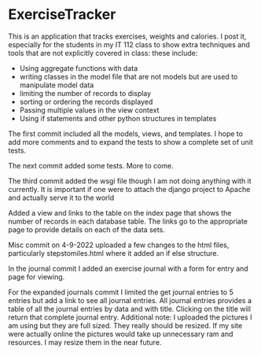 # ExerciseTracker
<p>This is an application that tracks exercises, weights and calories. I post it, especially for the students in my IT 112 class to show 
extra techniques and tools that are not explicitly covered in class: these include:</p>
<ul>
<li>Using aggregate functions with data</li>
<li>writing classes in the model file that are not models but are used to manipulate model data</li>
<li>limiting the number of records to display</li>
<li>sorting or ordering the records displayed</li>
<li>Passing multiple values in the view context</li>
<li>Using if statements and other python structures in templates</li>
</ul>
<p>The first commit included all the models, views, and templates. I hope to add more comments and to expand the tests to show a complete set of 
unit tests.</p>
<p>The next commit added some tests. More to come.</p>
<p>The third commit added the wsgi file though I am not doing anything with it currently. It is important if one were to attach the django project to Apache and actually serve it to the world</p>
<p>Added a view and links to the table on the index page that shows the number of records in each database table. The links go to the appropriate page to provide details on each of the data sets. </p>
<p>Misc commit on 4-9-2022 uploaded a few changes to the html files, particularly stepstomiles.html where it added an if else structure.</p>
<p>In the journal commit I added an exercise journal with a form for entry and page for viewing.</p>
<p>For the expanded journals commit I limited the get journal entries to 5 entries but add a link to see all journal entries. All journal entries provides a table of all the journal entries by data and with title. Clicking on the title will return that complete journal entry. Additional note: I uploaded the pictures I am using but they are full sized. They really should be resized. If my site were actually online the pictures would take up unnecessary ram and resources. I may resize them in the near future.</p>